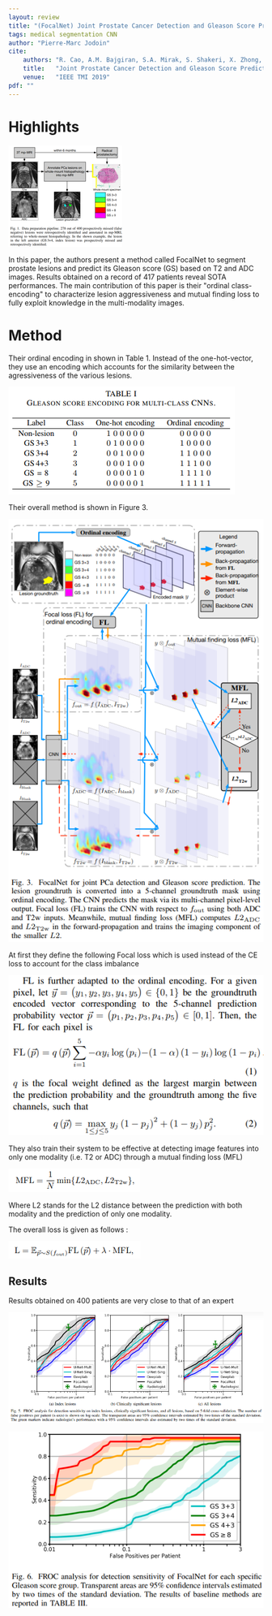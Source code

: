 ```yaml
---
layout: review
title: "(FocalNet) Joint Prostate Cancer Detection and Gleason Score Prediction in mp-MRI via FocalNet"
tags: medical segmentation CNN
author: "Pierre-Marc Jodoin"
cite:
    authors: "R. Cao, A.M. Bajgiran, S.A. Mirak, S. Shakeri, X. Zhong, D. Enzmann, S. Raman, and K. Sung"
    title:   "Joint Prostate Cancer Detection and Gleason Score Prediction in mp-MRI via FocalNet"
    venue:   "IEEE TMI 2019"
pdf: ""
---
```



# Highlights

![](/article/images/MFL/sc00.png)

In this paper, the authors present a method called FocalNet to segment prostate lesions and predict its Gleason score (GS) based on T2 and ADC images.  Results obtained on a record of 417 patients reveal SOTA performances.  The main contribution of this paper is their "ordinal class-encoding" to characterize lesion aggressiveness and mutual finding loss to fully exploit knowledge in the multi-modality images.

# Method

Their ordinal encoding in shown in Table 1.  Instead of the one-hot-vector, they use  an encoding which accounts for the similarity between the agressiveness of the various lesions. 

![](/article/images/MFL/sc03.png)


Their overall method is shown in Figure 3.

![](/article/images/MFL/sc02.png)

At first they define the following Focal loss which is used instead of the CE loss to account for the class imbalance


![](/article/images/MFL/sc04.png)

They also train their system to be effective at detecting image features into only one modality (i.e. T2 or ADC) through a mutual finding loss (MFL)



![](/article/images/MFL/sc05.png)


Where L2 stands for the L2 distance between the prediction with both modality and the prediction of only one modality.

The overall loss is given as follows :


![](/article/images/MFL/sc06.png)



## Results

Results obtained on 400 patients are very close to that of an expert

![](/article/images/MFL/sc07.png)

![](/article/images/MFL/sc08.png)

